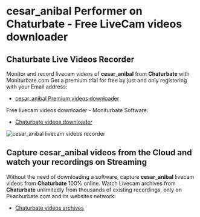# cesar_anibal Performer on Chaturbate - Free LiveCam videos downloader

## Chaturbate Live Videos Recorder

Monitor and record livecam videos of **cesar_anibal** from **Chaturbate** with Moniturbate.com
Get a premium trial for free by just and only registering with your Email address:
* [cesar_anibal Premium videos downloader](https://moniturbate.com/request-demo-licence-key.html)

Free livecam videos downloader - Moniturbate Software:
* [Chaturbate videos downloader](https://moniturbate.com/moniturbate-download-software.html)

![cesar_anibal livecam videos recorder](https://peachurnet.com/templates/moniturbate-software.png)


## Capture cesar_anibal videos from the Cloud and watch your recordings on Streaming

Without the need of downloading a software, capture **cesar_anibal** livecam videos from **Chaturbate** 100% online.
Watch Livecam archives from **Chaturbate** unlimitedly from thousands of existing recordings, only on Peachurbate.com and its websites network:
* [Chaturbate videos archives](https://peachurnet.com/)
